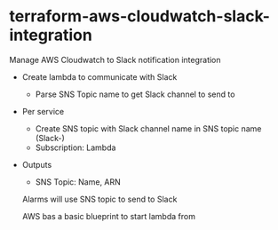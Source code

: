 # terraform-aws-cloudwatch-slack-integration

Manage AWS Cloudwatch to Slack notification integration

- Create lambda to communicate with Slack
  - Parse SNS Topic name to get Slack channel to send to

- Per service
  - Create SNS topic with Slack channel name in SNS topic name (Slack-<channel>)
  - Subscription: Lambda

- Outputs
  - SNS Topic: Name, ARN

  Alarms will use SNS topic to send to Slack

  AWS bas a basic blueprint to start lambda from
